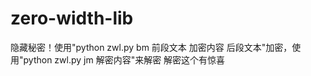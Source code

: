 # zero-width-lib
隐藏秘密！使用"python zwl.py bm 前段文本 加密内容 后段文本"加密，使用"python zwl.py jm 解密内容"来解密
解密这个‍​‌​​‌‌‌‌​‌​‌‌‌​​‍​‌​​​​​​​​​​​​‌​‌‍​‌‌‌​‌​‍​‌‌​‌‌​​‍​‌‌​​​‌​‍​‌‌​‌​‌​‍​‌‌​‌​​‍​‌‌​​‌‌‍​‌‌​​​‌‍​‌‌​​‌​‍有惊喜
